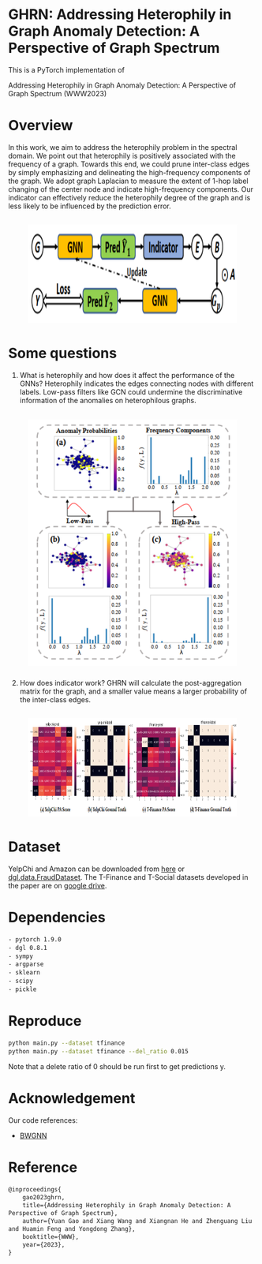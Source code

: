 # GHRN: Addressing Heterophily in Graph Anomaly Detection: A Perspective of Graph Spectrum

This is a PyTorch implementation of 

Addressing Heterophily in Graph Anomaly Detection: A Perspective of Graph Spectrum (WWW2023)

# Overview
In this work, we aim to address the heterophily problem in the spectral domain. We point out that heterophily is positively associated with the frequency of a graph. Towards this end, we could prune inter-class edges by simply emphasizing and delineating the high-frequency components of the graph. We adopt graph Laplacian to measure the extent of 1-hop label changing of the center node and indicate high-frequency components. Our indicator can effectively reduce the heterophily degree of the graph and is less likely to be influenced by the prediction error.

<h2 align="center">
<figure> <img src="figures/topology.png" height="200"></figure>
</h2>

# Some questions
1. What is heterophily and how does it affect the performance of the GNNs?
Heterophily indicates the edges connecting nodes with different labels. Low-pass filters like GCN could undermine the discriminative
information of the anomalies on heterophilous graphs.

<h2 align="center">
<figure> <img src="figures/heterophily.png" height="500"></figure>
</h2>

2. How does indicator work?
GHRN will calculate the post-aggregation matrix for the graph, and a smaller value means a larger probability of the inter-class edges.

<h2 align="center">
<figure> <img src="figures/heatmap.png" height="200"></figure>
</h2>

# Dataset
YelpChi and Amazon can be downloaded from [here](https://github.com/YingtongDou/CARE-GNN/tree/master/data) or [dgl.data.FraudDataset](https://docs.dgl.ai/api/python/dgl.data.html#fraud-dataset). The T-Finance and T-Social datasets developed in the paper are on [google drive](https://drive.google.com/drive/folders/1PpNwvZx_YRSCDiHaBUmRIS3x1rZR7fMr?usp=sharing).

# Dependencies
```sh
- pytorch 1.9.0
- dgl 0.8.1
- sympy
- argparse
- sklearn
- scipy
- pickle
```

# Reproduce
```sh
python main.py --dataset tfinance
python main.py --dataset tfinance --del_ratio 0.015
```
Note that a delete ratio of 0 should be run first to get predictions y.

# Acknowledgement
Our code references:
- [BWGNN](https://github.com/squareRoot3/Rethinking-Anomaly-Detection)

# Reference 
```
@inproceedings{
    gao2023ghrn,
    title={Addressing Heterophily in Graph Anomaly Detection: A Perspective of Graph Spectrum},
    author={Yuan Gao and Xiang Wang and Xiangnan He and Zhenguang Liu and Huamin Feng and Yongdong Zhang},
    booktitle={WWW},
    year={2023},
}
```
